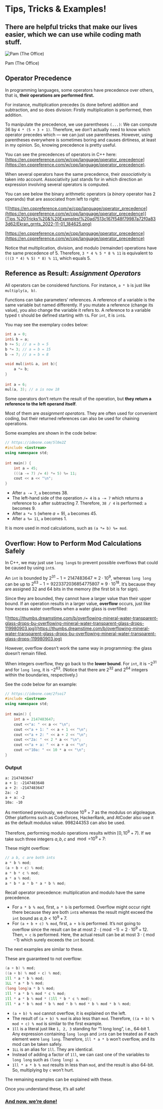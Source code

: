 # Tips, Tricks & Examples!

## There are helpful tricks that make our lives easier, which we can use while coding math stuff.

![Pam (The Office)](https://media.tenor.com/q_uUfbylCIsAAAAC/wink-i-got-you.gif)

Pam (The Office)

## Operator Precedence

In programming languages, some operators have precedence over others, that is, **their operations are performed first.**

For instance, multiplication precedes (is done before) addition and subtraction, and so does division: Firstly multiplication is performed, then addition.

To manipulate the precedence, we use parentheses `(...)`: We can compute $36$ by `4 * (5 + 3 + 1)`. Therefore, we don’t actually need to know which operator precedes which — we can just use parentheses. However, using parentheses everywhere is sometimes boring and causes dirtiness, at least in my opinion. So, knowing precedence is pretty useful.

You can see the precedences of operators in C++ here: [https://en.cppreference.com/w/cpp/language/operator_precedence](https://en.cppreference.com/w/cpp/language/operator_precedence).

When several operators have the same precedence, their *associativity* is taken into account. Associativity just stands for in which direction an expression involving several operators is computed.

You can see below the binary arithmetic operators (a *binary* operator has $2$ operands) that are associated from left to right:

![[https://en.cppreference.com/w/cpp/language/operator_precedence](https://en.cppreference.com/w/cpp/language/operator_precedence)](Tips,%20Tricks%20&%20Examples!%20ad7513c167f548f79987a72f0a833d62/Ekran_grnts_2022-11-01_184625.png)

[https://en.cppreference.com/w/cpp/language/operator_precedence](https://en.cppreference.com/w/cpp/language/operator_precedence)

Notice that multiplication, division, and modulo (remainder) operations have the same precedence of $5$. Therefore, `3 * 4 % 5 * 8 % 11` is equivalent to `(((3 * 4) % 5) * 8) % 11`, which equals $5$.

## Reference as Result: *Assignment Operators*

All operators can be considered functions. For instance, `a * b` is just like `multiply(a, b)`.

Functions can take parameters’ references. A reference of a variable is the same variable but named differently. If you mutate a reference (change its value), you also change the variable it refers to. A reference to a variable typed `t` should be defined starting with `t&`. For `int`, it is `int&`.

You may see the exemplary codes below:

```cpp
int a = 0;
int& b = a;
b += 5; // a = b = 5
b *= 3; // a = b = 15
b -= 7; // a = b = 8
```

```cpp
void mul(int& a, int b){
	a *= b;
}

int a = 6;
mul(a, 3); // a is now 18
```

Some operators don’t return the result of the operation, but **they return a reference to the left operand itself**.

Most of them are *assignment operators.* They are often used for convenient coding, but their returned references can also be used for chaining operations.

Some examples are shown in the code below:

```cpp
// https://ideone.com/5l0e2Z
#include <iostream>
using namespace std;
 
int main() {
	int a = 45;
	(((a -= 7) /= 4) *= 5) %= 11;
	cout << a << "\n";
}
```

- After `a -= 7`, `a` becomes $38$.
- The left-hand side of the operation `/= 4` is `a -= 7` which returns a reference to `a` after subtracting $7$. Therefore, `38 / 4` is performed: `a` becomes $9$.
- After `a *= 5` (where $a = 9$), `a` becomes $45$.
- After `a %= 11`, `a` becomes $1$.

It is more used in mod calculations, such as `(a *= b) %= mod`.

## Overflow: How to Perform Mod Calculations Safely

In C++, we may just use `long long`s to prevent possible overflows that could be caused by using `int`s.

An `int` is bounded by $2^{31} - 1 = 2147483647 \approx 2 \cdot 10^9$, whereas `long long` can be up to $2^{63} - 1 = 9223372036854775807 \approx 9 \cdot 10^{18}$. It’s because they are assigned $32$ and $64$ bits in the memory (the first bit is for sign).

Since they are bounded, they cannot have a larger value than their upper bound. If an operation results in a larger value, **overflow** occurs, just like how excess water overflows when a water glass is overfilled:

![https://thumbs.dreamstime.com/b/overflowing-mineral-water-transparent-glass-drops-bu-overflowing-mineral-water-transparent-glass-drops-119980903.jpg](https://thumbs.dreamstime.com/b/overflowing-mineral-water-transparent-glass-drops-bu-overflowing-mineral-water-transparent-glass-drops-119980903.jpg)

However, overflow doesn’t work the same way in programming: the glass doesn’t remain filled.

When integers overflow, they go back to the **lower bound**. For `int`, it is $-2^{31}$ and for `long long`, it is $-2^{63}$. (Notice that there are $2^{32}$ and $2^{64}$ integers within the boundaries, respectively.)

See the code below for an example:

```cpp
// https://ideone.com/2fsoi7
#include <iostream>
using namespace std;
 
int main() {
	int a = 2147483647;
	cout <<"a: " << a << "\n";
	cout <<"a + 1: " << a + 1 << "\n";
	cout <<"a + 2: " << a + 2 << "\n";
	cout <<"2a: " << 2 * a << "\n";
	cout <<"a + a: " << a + a << "\n";
	cout <<"10a: " << 10 * a << "\n";
}
```

### Output

```
a: 2147483647
a + 1: -2147483648
a + 2: -2147483647
2a: -2
a + a: -2
10a: -10
```

As mentioned previously, we choose $10^9 + 7$ as the modulus on algoleague. Other platforms such as Codeforces, HackerRank, and AtCoder also use it as the default modulus value. $998244353$ can also be used.

Therefore, performing modulo operations results within $[0, 10^9 + 7)$. If we take such three integers $a, b, c$ and $\bmod = 10^9 + 7$:

These might overflow:

```cpp
// a b, c are both ints
a * b % mod;
(a + b + c) % mod;
a * b * c % mod;
a * a % mod;
a * b * a * b * a * b % mod;
```

Recall operator precedence: multiplication and modulo have the same precedence.

- For `a * b % mod`, first, `a * b` is performed. Overflow might occur right there because they are both `int`s whereas the result might exceed the `int` bound as $a, b < 10^9 + 7$.
- For `(a + b + c) % mod`, first, `a + b` is performed. It’s not going to overflow since the result can be at most $2 \cdot (\bmod - 1) = 2 \cdot 10^9 + 12$.
Then, `+ c` is performed. Here, the actual result can be at most $3 \cdot (\bmod - 1)$ which surely exceeds the `int` bound.

The next examples are similar to these.

These are guaranteed to not overflow:

```cpp
(a + b) % mod;
((a + b) % mod + c) % mod;
1ll * a * b % mod;
1LL * a * b % mod;
(long long)a * b % mod;
1ll * a * b % mod * c % mod;
1ll * a * b % mod * (1ll * b * c % mod);
1ll * a * b % mod * b % mod * b % mod * b % mod * b % mod;
```

- `(a + b) % mod` cannot overflow, it is explained on the left.
- The result of `(a + b) % mod` is also less than `mod`. Therefore, `((a + b) % mod + c) % mod` is similar to the first example.
- `1ll` is a literal just like `1, 2, 3` standing for “$1$ long long”, i.e., $64$-bit $1$.
Any expression containing `long long`s and `int`s can be treated as if each element were `long long`. Therefore, `1ll * a * b` won’t overflow, and its mod can be taken safely.
- `1LL` is an alias for `1ll`. They are identical.
- Instead of adding a factor of `1ll`, we can cast one of the variables to `long long` such as `(long long) a`.
- `1ll * a * b % mod` results in less than `mod`, and the result is also 64-bit. So, multiplying by `c` won’t hurt.

The remaining examples can be explained with these.

Once you understand these, it’s all safe!

### [And now, we’re done!](Congratulations!%20%F0%9F%8E%89%F0%9F%A5%B3%20c8f7f03153594a099df55802e4f1131a.md)